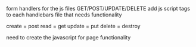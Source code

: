 form handlers for the js files GET/POST/UPDATE/DELETE 
add js script tags to each handlebars file that needs functionality

create = post
read = get
update = put
delete = destroy

<!-- setup of index for models
user model
comment model each comment belongs to user 
post model - each post belongs to user has many comments  -->

<!-- need to create post-routes functionality  -->
need to create the javascript for page functionality
<!-- need to add findOne for comment-routes -->

